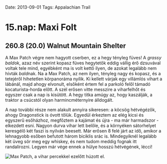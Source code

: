 Date: 2013-09-01
Tags: Appalachian Trail

# 15.nap: Maxi Folt

## 260.8 (20.0) Walnut Mountain Shelter

A Max Patch végre nem hagyott cserben, ez a hegy tényleg füves! A *grassy bald*ok, azaz név szerint kopasz füves hegytetők eddig vállig érő dzsuvával voltak tele mind, egyébként ma is volt kettő ilyen, de azokat legalább nem hívták *bald*nak. Na a Max Patch, az nem ilyen, tényleg nagy és kopasz, és a tetejéről hihetetlen körpanoráma nyílik. Ki kellett várjak egy villámlós vihart a lábánál, majd ahogy elvonult, elsőként értem fel a parkoló felől támadó kocaturista-horda előtt. A szél erősen vitte messzire a viharfelhőt és egyszer csak a nap is kisütött. A hegy titka  amúgy az, hogy kaszálják, a traktor a csúcstól olyan harmincméternyire álldogált.

A nap további része nem alakult annyira sikeresen: a köcsög hétvégézők, ahogy Dragonstick is óvott tőlük. Egyedül érkeztem az elég kicsi és egyszerű esőházhoz, megfőztem a kajámat és újra - ma már harmadszor - elkezdett esni. Nagyon durva vihar lett belőle, és a környéken sátorhelyet keresgélő két faszi is nyilván beesett. Már erősen 8 felé járt az idő, amikor a lehnagyobb esőben befutott három biciklis srác is. Mindegyiknél legalább két üveg sör meg egy whiskey, és nem tudom meddig fognak itt randalírozni. Legyen már vége ennek a hülye hosszú hétvégének, lécci!

![Max Patch, a vihar percekkel ezelőtt húzott el.](https://lh3.googleusercontent.com/-AQuHx9vkVsA/UoU5x76EXEI/AAAAAAAAJDs/uvlcHKFYpzM/s1152-Ic42/20130901_143815.jpg)